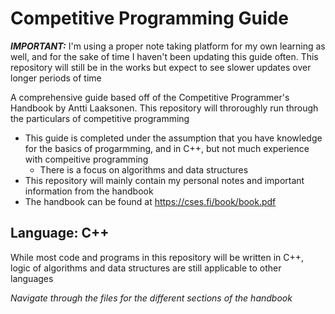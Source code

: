 # Competitive Programming Guide

***IMPORTANT:***
I'm using a proper note taking platform for my own learning as well, and for the sake of time I haven't been updating this guide often. This repository will still be in the works but expect to see slower updates over longer periods of time

A comprehensive guide based off of the Competitive Programmer's Handbook by Antti Laaksonen. This repository will throroughly run through the particulars of competitive programming
- This guide is completed under the assumption that you have knowledge for the basics of progarmming, and in C++, but not much experience with compeitive programming
  - There is a focus on algorithms and data structures
- This repository will mainly contain my personal notes and important information from the handbook
- The handbook can be found at https://cses.fi/book/book.pdf

## Language: C++
While most code and programs in this repository will be written in C++, logic of algorithms and data structures are still applicable to other languages

_Navigate through the files for the different sections of the handbook_
